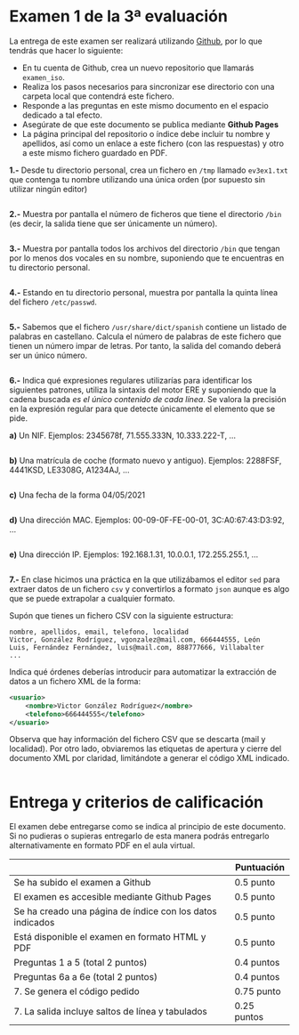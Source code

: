 # Examen 1 de la 3ª evaluación

La entrega de este examen ser realizará utilizando [Github](https://github.com/), por lo que tendrás que hacer lo siguiente:

- En tu cuenta de Github, crea un nuevo repositorio que llamarás `examen_iso`.
- Realiza los pasos necesarios para sincronizar ese directorio con una carpeta local que contendrá este fichero.
- Responde a las preguntas en este mismo documento en el espacio dedicado a tal efecto.
- Asegúrate de que este documento se publica mediante **Github Pages**
- La página principal del repositorio o índice debe incluir tu nombre y apellidos, así como un enlace a este fichero (con las respuestas) y otro a este mismo fichero guardado en PDF.


**1.-** Desde tu directorio personal, crea un fichero en `/tmp` llamado `ev3ex1.txt` que contenga tu nombre utilizando una única orden (por supuesto sin utilizar ningún editor)

```

```

**2.-** Muestra por pantalla el número de ficheros que tiene el directorio `/bin` (es decir, la salida tiene que ser únicamente un número).

```

```

**3.-** Muestra por pantalla todos los archivos del directorio `/bin` que tengan por lo menos dos vocales en su nombre, suponiendo que te encuentras en tu directorio personal.

```

```

**4.-** Estando en tu directorio personal, muestra por pantalla la quinta línea del fichero `/etc/passwd`.

```

```

**5.-** Sabemos que el fichero `/usr/share/dict/spanish` contiene un listado de palabras en castellano. Calcula el número de palabras de este fichero que tienen un número impar de letras. Por tanto, la salida del comando deberá ser un único número.

```

```

**6.-** Indica qué expresiones regulares utilizarías para identificar los siguientes patrones, utiliza la sintaxis del motor ERE y suponiendo que la cadena buscada *es el único contenido de cada línea*. Se valora la precisión en la expresión regular para que detecte únicamente el elemento que se pide. 

**a)** Un NIF. Ejemplos: 2345678f, 71.555.333N, 10.333.222-T, …

```

```

**b)** Una matrícula de coche (formato nuevo y antiguo). Ejemplos: 2288FSF, 4441KSD, LE3308G, A1234AJ, …

```

```

**c)** Una fecha de la forma 04/05/2021

```

```

**d)** Una dirección MAC. Ejemplos: 00-09-0F-FE-00-01, 3C:A0:67:43:D3:92, …

```

```

**e)** Una dirección IP. Ejemplos: 192.168.1.31, 10.0.0.1, 172.255.255.1, …

```

```

**7.-** En clase hicimos una práctica en la que utilizábamos el editor `sed` para extraer datos de un fichero `csv` y convertirlos a formato `json` aunque es algo que se puede extrapolar a cualquier formato. 

Supón que tienes un fichero CSV con la siguiente estructura:

```csv
nombre, apellidos, email, telefono, localidad
Victor, González Rodríguez, vgonzalez@mail.com, 666444555, León
Luis, Fernández Fernández, luis@mail.com, 888777666, Villabalter
...
```

Indica qué órdenes deberías introducir para automatizar la extracción de datos a un fichero XML de la forma:

```xml
<usuario>
    <nombre>Victor González Rodríguez</nombre>
    <telefono>666444555</telefono>
</usuario>
```
Observa que hay información del fichero CSV que se descarta (mail y localidad). Por otro lado, obviaremos las etiquetas de apertura y cierre del documento XML por claridad, limitándote a generar el código XML indicado.

```

```


# Entrega y criterios de calificación

El examen debe entregarse como se indica al principio de este documento. Si no pudieras o supieras entregarlo de esta manera podrás entregarlo alternativamente en formato PDF en el aula virtual.

|                                                           | Puntuación    |
| --------------------------------------------------------- | ------------- |
| Se ha subido el examen a Github                           | 0.5 punto     |
| El examen es accesible mediante Github Pages              | 0.5 punto     |
| Se ha creado una página de índice con los datos indicados | 0.5 punto     |
| Está disponible el examen en formato HTML y PDF           | 0.5 punto     |
| Preguntas 1 a 5 (total 2 puntos)                          | 0.4 puntos    |
| Preguntas 6a a 6e (total 2 puntos)                        | 0.4 puntos    |
| 7. Se genera el código pedido                             | 0.75 punto    |
| 7. La salida incluye saltos de línea y tabulados          | 0.25 puntos   |